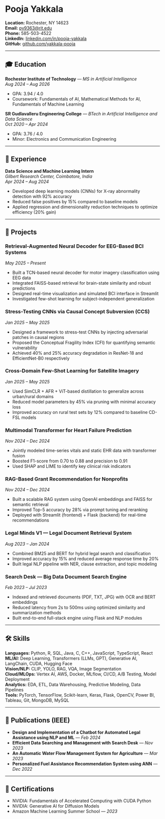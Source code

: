 # Pooja Yakkala

**Location:** Rochester, NY 14623  
**Email:** py9363@rit.edu  
**Phone:** 585-503-4522  
**LinkedIn:** [linkedin.com/in/pooja-yakkala](https://linkedin.com/in/pooja-yakkala)  
**GitHub:** [github.com/yakkala-pooja](https://github.com/yakkala-pooja)  

---

## 🎓 Education

**Rochester Institute of Technology** — *MS in Artificial Intelligence*  
_Aug 2024 – Aug 2026_  
- GPA: 3.94 / 4.0  
- Coursework: Fundamentals of AI, Mathematical Methods for AI, Fundamentals of Machine Learning

**SR Gudlavalleru Engineering College** — *BTech in Artificial Intelligence and Data Science*  
_Oct 2020 – Apr 2024_  
- GPA: 3.76 / 4.0  
- Minor: Electronics and Communication Engineering  

---

## 💼 Experience

**Data Science and Machine Learning Intern**  
*Gilbert Research Center, Coimbatore, India*  
_Apr 2024 – Aug 2024_  
- Developed deep learning models (CNNs) for X-ray abnormality detection with 92% accuracy  
- Reduced false positives by 15% compared to baseline models  
- Applied regression and dimensionality reduction techniques to optimize efficiency (20% gain)

---

## 🔬 Projects

### Retrieval-Augmented Neural Decoder for EEG-Based BCI Systems  
_May 2025 – Present_  
- Built a TCN-based neural decoder for motor imagery classification using EEG data  
- Integrated FAISS-based retrieval for brain-state similarity and robust predictions  
- Designed real-time visualization and simulated BCI interface in Streamlit  
- Investigated few-shot learning for subject-independent generalization

### Stress-Testing CNNs via Causal Concept Subversion (CCS)  
_Jan 2025 – May 2025_  
- Designed a framework to stress-test CNNs by injecting adversarial patches in causal regions  
- Proposed the Conceptual Fragility Index (CFI) for quantifying semantic vulnerability  
- Achieved 40% and 25% accuracy degradation in ResNet-18 and EfficientNet-B0 respectively

### Cross-Domain Few-Shot Learning for Satellite Imagery  
_Jan 2025 – May 2025_  
- Used SimCLR + AFR + ViT-based distillation to generalize across urban/rural domains  
- Reduced model parameters by 45% via pruning with minimal accuracy loss  
- Improved accuracy on rural test sets by 12% compared to baseline CD-FSL models

### Multimodal Transformer for Heart Failure Prediction  
_Nov 2024 – Dec 2024_  
- Jointly modeled time-series vitals and static EHR data with transformer fusion  
- Boosted F1-score from 0.70 to 0.88 and precision to 0.91  
- Used SHAP and LIME to identify key clinical risk indicators

### RAG-Based Grant Recommendation for Nonprofits  
_Nov 2024 – Dec 2024_  
- Built a scalable RAG system using OpenAI embeddings and FAISS for semantic retrieval  
- Improved Top-5 accuracy by 28% via prompt tuning and reranking  
- Deployed with Streamlit (frontend) + Flask (backend) for real-time recommendations

### Legal Minds V1 — Legal Document Retrieval System  
_Aug 2023 – Jan 2024_  
- Combined BM25 and BERT for hybrid legal search and classification  
- Improved accuracy by 15% and reduced average response time by 20%  
- Built legal NLP pipeline with NER, clause extraction, and topic modeling

### Search Desk — Big Data Document Search Engine  
_Feb 2023 – Jul 2023_  
- Indexed and retrieved documents (PDF, TXT, JPG) with OCR and BERT embeddings  
- Reduced latency from 2s to 500ms using optimized similarity and summarization methods  
- Built end-to-end full-stack engine using Flask and NLP modules

---

## 🛠 Skills

**Languages:** Python, R, SQL, Java, C, C++, JavaScript, TypeScript, React  
**ML/AI:** Deep Learning, Transformers (LLMs, GPT), Generative AI, LangChain, CUDA, Hugging Face  
**Vision/NLP:** CLIP, YOLO, RAG, VQA, Image Segmentation  
**Cloud/MLOps:** Vertex AI, AWS, Docker, MLflow, CI/CD, A/B Testing, Model Deployment  
**Analytics:** EDA, ETL, Data Warehousing, Predictive Modeling, Data Pipelines  
**Tools:** PyTorch, TensorFlow, Scikit-learn, Keras, Flask, OpenCV, Power BI, Tableau, Git, MongoDB, MySQL  

---

## 📄 Publications (IEEE)

- **Design and Implementation of a Chatbot for Automated Legal Assistance using NLP and ML** — *Feb 2024*  
- **Efficient Data Searching and Management with Search Desk** — *Nov 2023*  
- **An Automatic Water Flow Management System for Agriculture** — *Mar 2023*  
- **Personalized Fuel Assistance Recommendation System using ANN** — *Dec 2022*

---

## 📜 Certifications

- NVIDIA: Fundamentals of Accelerated Computing with CUDA Python  
- NVIDIA: Generative AI for Diffusion Models  
- Amazon Machine Learning Summer School — *2023*


